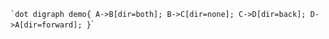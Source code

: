<!--
 * @Description:
 * @Version: 2.0
 * @Autor: FloatingDream
 * @Date: 2023-05-17 20:30:51
 * @LastEditors: FloatingDream
 * @LastEditTime: 2023-05-20 22:33:14
-->

`` ​`dot
digraph demo{
    A->B[dir=both];
    B->C[dir=none];
    C->D[dir=back];
    D->A[dir=forward];
}
 ``​`
